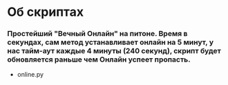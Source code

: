 # Об скриптах
### Простейший "Вечный Онлайн" на питоне. Время в секундах, сам метод устанавливает онлайн на 5 минут, у нас тайм-аут каждые 4 минуты (240 секунд), скрипт будет обновляется раньше чем Онлайн успеет пропасть.
+ online.py
